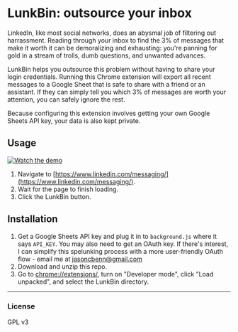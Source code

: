 # LunkBin: outsource your inbox

LinkedIn, like most social networks, does an abysmal job of filtering out harrassment. Reading through your inbox to find the 3% of messages that make it worth it can be demoralizing and exhausting: you're panning for gold in a stream of trolls, dumb questions, and unwanted advances.

LunkBin helps you outsource this problem without having to share your login credentials. Running this Chrome extension will export all recent messages to a Google Sheet that is safe to share with a friend or an assistant. If they can simply tell you which 3% of messages are worth your attention, you can safely ignore the rest.

Because configuring this extension involves getting your own Google Sheets API key, your data is also kept private.

## Usage

[![Watch the demo](https://cdn.loom.com/sessions/thumbnails/8ff596f1eb1a44258d3248a174911231-with-play.gif)](https://www.loom.com/share/8ff596f1eb1a44258d3248a174911231)

1. Navigate to [https://www.linkedin.com/messaging/](https://www.linkedin.com/messaging/).
1. Wait for the page to finish loading.
1. Click the LunkBin button.

## Installation

1. Get a Google Sheets API key and plug it in to `background.js` where it says `API_KEY`. You may also need to get an OAuth key. If there's interest, I can simplify this spelunking process with a more user-friendly OAuth flow - email me at jasoncbenn@gmail.com
1. Download and unzip this repo.
1. Go to [chrome://extensions/](chrome://extensions/), turn on "Developer mode", click "Load unpacked", and select the LunkBin directory.

---

### License
GPL v3
